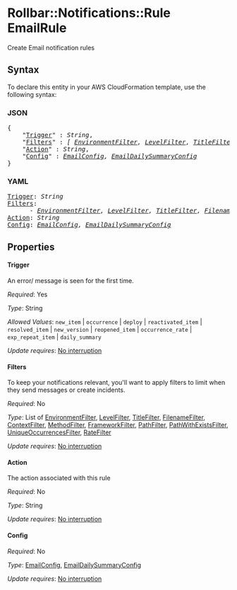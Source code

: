 # Rollbar::Notifications::Rule EmailRule

Create Email notification rules

## Syntax

To declare this entity in your AWS CloudFormation template, use the following syntax:

### JSON

<pre>
{
    "<a href="#trigger" title="Trigger">Trigger</a>" : <i>String</i>,
    "<a href="#filters" title="Filters">Filters</a>" : <i>[ <a href="environmentfilter.md">EnvironmentFilter</a>, <a href="levelfilter.md">LevelFilter</a>, <a href="titlefilter.md">TitleFilter</a>, <a href="filenamefilter.md">FilenameFilter</a>, <a href="contextfilter.md">ContextFilter</a>, <a href="methodfilter.md">MethodFilter</a>, <a href="frameworkfilter.md">FrameworkFilter</a>, <a href="pathfilter.md">PathFilter</a>, <a href="pathwithexistsfilter.md">PathWithExistsFilter</a>, <a href="uniqueoccurrencesfilter.md">UniqueOccurrencesFilter</a>, <a href="ratefilter.md">RateFilter</a>, ... ]</i>,
    "<a href="#action" title="Action">Action</a>" : <i>String</i>,
    "<a href="#config" title="Config">Config</a>" : <i><a href="emailconfig.md">EmailConfig</a>, <a href="emaildailysummaryconfig.md">EmailDailySummaryConfig</a></i>
}
</pre>

### YAML

<pre>
<a href="#trigger" title="Trigger">Trigger</a>: <i>String</i>
<a href="#filters" title="Filters">Filters</a>: <i>
      - <a href="environmentfilter.md">EnvironmentFilter</a>, <a href="levelfilter.md">LevelFilter</a>, <a href="titlefilter.md">TitleFilter</a>, <a href="filenamefilter.md">FilenameFilter</a>, <a href="contextfilter.md">ContextFilter</a>, <a href="methodfilter.md">MethodFilter</a>, <a href="frameworkfilter.md">FrameworkFilter</a>, <a href="pathfilter.md">PathFilter</a>, <a href="pathwithexistsfilter.md">PathWithExistsFilter</a>, <a href="uniqueoccurrencesfilter.md">UniqueOccurrencesFilter</a>, <a href="ratefilter.md">RateFilter</a></i>
<a href="#action" title="Action">Action</a>: <i>String</i>
<a href="#config" title="Config">Config</a>: <i><a href="emailconfig.md">EmailConfig</a>, <a href="emaildailysummaryconfig.md">EmailDailySummaryConfig</a></i>
</pre>

## Properties

#### Trigger

An error/ message is seen for the first time.

_Required_: Yes

_Type_: String

_Allowed Values_: <code>new_item</code> | <code>occurrence</code> | <code>deploy</code> | <code>reactivated_item</code> | <code>resolved_item</code> | <code>new_version</code> | <code>reopened_item</code> | <code>occurrence_rate</code> | <code>exp_repeat_item</code> | <code>daily_summary</code>

_Update requires_: [No interruption](https://docs.aws.amazon.com/AWSCloudFormation/latest/UserGuide/using-cfn-updating-stacks-update-behaviors.html#update-no-interrupt)

#### Filters

To keep your notifications relevant, you'll want to apply filters to limit when they send messages or create incidents.

_Required_: No

_Type_: List of <a href="environmentfilter.md">EnvironmentFilter</a>, <a href="levelfilter.md">LevelFilter</a>, <a href="titlefilter.md">TitleFilter</a>, <a href="filenamefilter.md">FilenameFilter</a>, <a href="contextfilter.md">ContextFilter</a>, <a href="methodfilter.md">MethodFilter</a>, <a href="frameworkfilter.md">FrameworkFilter</a>, <a href="pathfilter.md">PathFilter</a>, <a href="pathwithexistsfilter.md">PathWithExistsFilter</a>, <a href="uniqueoccurrencesfilter.md">UniqueOccurrencesFilter</a>, <a href="ratefilter.md">RateFilter</a>

_Update requires_: [No interruption](https://docs.aws.amazon.com/AWSCloudFormation/latest/UserGuide/using-cfn-updating-stacks-update-behaviors.html#update-no-interrupt)

#### Action

The action associated with this rule

_Required_: No

_Type_: String

_Update requires_: [No interruption](https://docs.aws.amazon.com/AWSCloudFormation/latest/UserGuide/using-cfn-updating-stacks-update-behaviors.html#update-no-interrupt)

#### Config

_Required_: No

_Type_: <a href="emailconfig.md">EmailConfig</a>, <a href="emaildailysummaryconfig.md">EmailDailySummaryConfig</a>

_Update requires_: [No interruption](https://docs.aws.amazon.com/AWSCloudFormation/latest/UserGuide/using-cfn-updating-stacks-update-behaviors.html#update-no-interrupt)

